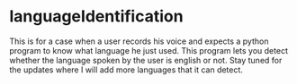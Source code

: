 # languageIdentification

This is for a case when a user records his voice and expects a python program to know what language he just used. This program lets you detect whether the language spoken by the user is english or not. Stay tuned for the updates where I will add more languages that it can detect.
